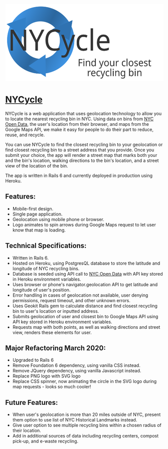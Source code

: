 ![NYCycle](https://github.com/ajessee/NYCycle/blob/master/app/assets/images/nycycle.svg)

# [NYCycle](https://nycycle-1.herokuapp.com/) 

NYCycle is a web application that uses geolocation technology to allow you to locate the nearest recycling bin in NYC. Using data on bins from [NYC Open Data](https://nycopendata.socrata.com/), the user's location from their browser, and maps from the Google Maps API, we make it easy for people to do their part to reduce, reuse, and recycle. 

You can use NYCycle to find the closest recycling bin to your geolocation or find closest recycling bin to a street address that you provide. Once you submit your choice, the app will render a street map that marks both your and the bin's location, walking directions to the bin's location, and a street view of the location of the bin.

The app is written in Rails 6 and currently deployed in production using Heroku. 

## Features:

* Mobile-first design.
* Single page application.
* Geolocation using mobile phone or browser.
* Logo animates to spin arrows during Google Maps request to let user know that map is loading.

## Technical Specifications:

* Written in Rails 6.
* Hosted on Heroku, using PostgresQL database to store the latitude and longitude of NYC recycling bins.
* Database is seeded using API call to [NYC Open Data](https://nycopendata.socrata.com/) with API key stored in Heroku environment variables.
* Uses browser or phone's navigator.geolocation API to get latitude and longitude of user's position.
* Error handling in cases of geolocation not available, user denying permissions, request timeout, and other unknown errors.
* Uses Geokit Rails gem to calculate distance and find closest recycling bin to user's location or inputted address.
* Submits geolocation of user and closest bin to Google Maps API using API key stored in Heroku environment variables.
* Requests map with both points, as well as walking directions and street view, renders these elements for user.

## Major Refactoring March 2020:

* Upgraded to Rails 6
* Remove Foundation 6 dependency, using vanilla CSS instead.
* Remove JQuery dependency, using vanilla Javascript instead.
* Replace PNG logo with SVG logo
* Replace CSS spinner, now animating the circle in the SVG logo during map requests - looks so much cooler!

## Future Features:

* When user's geolocation is more than 20 miles outside of NYC, present them option to use list of NYC Historical Landmarks instead.
* Give user option to see multiple recycling bins within a chosen radius of their location.
* Add in additional sources of data including recycling centers, compost pick-up, and e-waste recycling.
